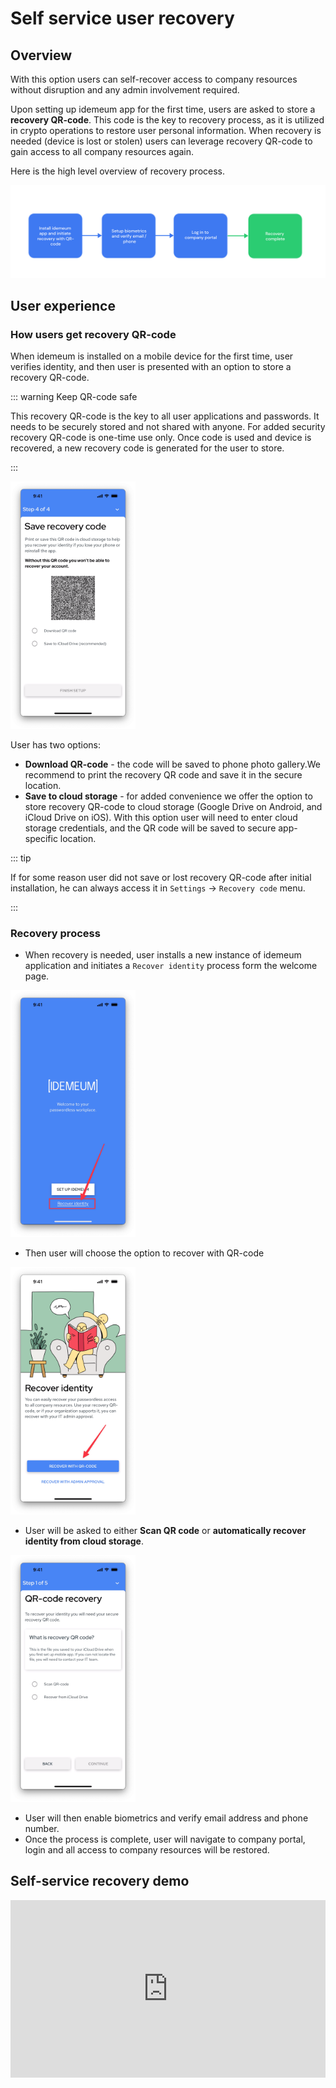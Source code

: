 # Self service user recovery

## Overview

With this option users can self-recover access to company resources without disruption and any admin involvement required.

Upon setting up idemeum app for the first time, users are asked to store a **recovery QR-code**. This code is the key to recovery process, as it is utilized in crypto operations to restore user personal information. When recovery is needed (device is lost or stolen) users can leverage recovery QR-code to gain access to all company resources again.

Here is the high level overview of recovery process.

![Self service recovery](./images/self-service-recovery.png)

## User experience

### How users get recovery QR-code

When idemeum is installed on a mobile device for the first time, user verifies identity, and then user is presented with an option to store a recovery QR-code.

::: warning Keep QR-code safe

This recovery QR-code is the key to all user applications and passwords. It needs to be securely stored and not shared with anyone. For added security recovery QR-code is one-time use only. Once code is used and device is recovered, a new recovery code is generated for the user to store.

:::

<img src="./images/qr-code-recovery.png" width="200px">

User has two options:

* **Download QR-code** - the code will be saved to phone photo gallery.We recommend to print the recovery QR code and save it in the secure location.
* **Save to cloud storage** - for added convenience we offer the option to store recovery QR-code to cloud storage (Google Drive on Android, and iCloud Drive on iOS). With this option user will need to enter cloud storage credentials, and the QR code will be saved to secure app-specific location.

::: tip 

If for some reason user did not save or lost recovery QR-code after initial installation, he can always access it in `Settings` -> `Recovery code` menu.

:::

### Recovery process

* When recovery is needed, user installs a new instance of idemeum application and initiates a `Recover identity` process form the welcome page.

<img src="./images/recover-identity.png" width="200px">

* Then user will choose the option to recover with QR-code

<img src="./images/use-qr-code.png" width="200px">

* User will be asked to either **Scan QR code** or **automatically recover identity from cloud storage**.

<img src="./images/scan-qr-code.png" width="200px">

* User will then enable biometrics and verify email address and phone number.
* Once the process is complete, user will navigate to company portal, login and all access to company resources will be restored.

## Self-service recovery demo

<div style="position: relative; padding-bottom: 56.25%; height: 0;"><iframe src="https://www.loom.com/embed/055882804ba14f9f9812d61583192898" frameborder="0" webkitallowfullscreen mozallowfullscreen allowfullscreen style="position: absolute; top: 0; left: 0; width: 100%; height: 100%;"></iframe></div>
